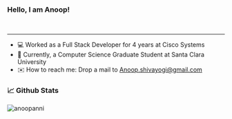 ### Hello, I am Anoop!

<!-- <a href="https://www.linkedin.com/in/anoop-shivayogi/">
    <img align="left" alt="Anoop Shivayogi | Linkedin" width="22px" src="https://raw.githubusercontent.com/peterthehan/peterthehan/master/assets/linkedin.svg"/>
</a> -->

<br />
<hr>

- 💻 Worked as a Full Stack Developer for 4 years at Cisco Systems
- 🎒 Currently, a Computer Science Graduate Student at Santa Clara University
- ✉️ How to reach me: Drop a mail to Anoop.shivayogi@gmail.com



### 📈 Github Stats

<img src="https://github-readme-stats.vercel.app/api?username=anoopanni&show_icons=true&theme=gotham" alt="anoopanni"/>

<!-- ![Snake animation](https://github.com/ruchidhore12/ruchidhore12/blob/output/github-contribution-grid-snake.svg) -->

